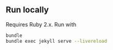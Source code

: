 ## Run locally

Requires Ruby 2.x. Run with

```sh
bundle
bundle exec jekyll serve --livereload
```
